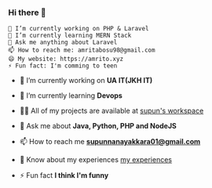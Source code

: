 ### Hi there 👋

    🔭 I’m currently working on PHP & Laravel
    🌱 I’m currently learning MERN Stack
    💬 Ask me anything about Laravel
    📫 How to reach me: amritabosu98@gmail.com
    😄 My website: https://amrito.xyz
    ⚡ Fun fact: I'm comming to teen

- 🔭 I’m currently working on **UA IT(JKH IT)**

- 🌱 I’m currently learning **Devops**

- 👨‍💻 All of my projects are available at [supun's workspace](http://supun.traditionalme.life)

- 💬 Ask me about **Java, Python, PHP and NodeJS**

- 📫 How to reach me **supunnanayakkara01@gmail.com**

- 📄 Know about my experiences [my experiences](http://supun.traditionalme.life/#resume)

- ⚡ Fun fact **I think I'm funny**
